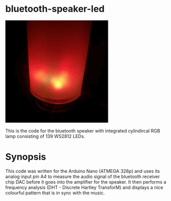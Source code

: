 # bluetooth-speaker-led
![Bluetooth Lamp animation](bluetooth-lamp.gif)

This is the code for the bluetooth speaker with integrated cylindircal RGB lamp consisting of 139 WS2812 LEDs.

# Synopsis

This code was written for the Arduino Nano (ATMEGA 328p) and uses its analog input pin A4 to measure the audio signal of the bluetooth receiver chip DAC before it goes into the amplifier for the speaker. 
It then performs a frequency analysis (DHT - Discrete Hartley TransforM) and displays a nice colourful pattern that is in sync with the music. 